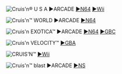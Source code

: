 <!--

<details>
<summary>layout: page
title: ""
permalink: https://jeuxsf.github.io/JSF/nintendo/cruisn/

</details>
  
#### hidden field with metadata

-->

![Cruis'n® U S A](https://www.mobygames.com/images/covers/l/54468-cruis-n-usa-nintendo-64-front-cover.jpg)
►ARCADE [►N64](https://ouo.io/VweQaEd) [►Wii](https://ouo.io/tzMgb5)

![Cruis'n™ WORLD](https://www.mobygames.com/images/covers/l/34497-cruis-n-world-nintendo-64-front-cover.jpg)
►ARCADE [►N64](https://ouo.io/mI13FaF)

![Cruis'n EXOTICA™](https://www.mobygames.com/images/covers/l/17502-cruis-n-exotica-nintendo-64-front-cover.jpg)
►ARCADE [►N64](https://ouo.io/f1i4HU0) [►GBC](https://ouo.io/yo1IT1)

![Cruis'n VELOCITY™](https://www.mobygames.com/images/covers/l/134292-cruis-n-velocity-game-boy-advance-front-cover.png)
[►GBA](https://ouo.io/cj8jk2)

![CRUIS'N™](https://www.mobygames.com/images/covers/l/427543-cruis-n-wii-front-cover.jpg)
[►Wii](https://ouo.io/zW66bb8)

![Cruis'n™ blast](https://www.mobygames.com/images/covers/l/761209-cruis-n-blast-nintendo-switch-front-cover.jpg)
►ARCADE [►NS](https://ouo.io/L871dZ)

